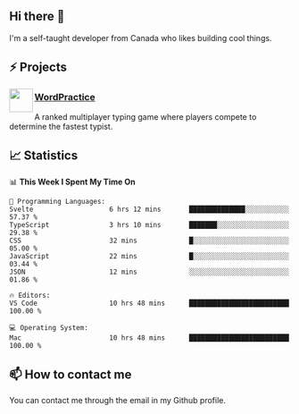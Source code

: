 <h2>Hi there 👋</h2>

<p>I'm a self-taught developer from Canada who likes building cool things.</p>

<h2>⚡ Projects</h2>

<img align="left" src="https://i.imgur.com/6RT8VFO.png" width="42" height="42" />
<h3><a target="_blank" href="https://wordpractice.io/">WordPractice</a></h3>
<p>A ranked multiplayer typing game where players compete to determine the fastest typist.</p>

<h2>📈 Statistics</h2>

<!--START_SECTION:waka-->
📊 **This Week I Spent My Time On** 

```text
💬 Programming Languages: 
Svelte                   6 hrs 12 mins       ██████████████░░░░░░░░░░░   57.37 % 
TypeScript               3 hrs 10 mins       ███████░░░░░░░░░░░░░░░░░░   29.38 % 
CSS                      32 mins             █░░░░░░░░░░░░░░░░░░░░░░░░   05.00 % 
JavaScript               22 mins             █░░░░░░░░░░░░░░░░░░░░░░░░   03.44 % 
JSON                     12 mins             ░░░░░░░░░░░░░░░░░░░░░░░░░   01.86 % 

🔥 Editors: 
VS Code                  10 hrs 48 mins      █████████████████████████   100.00 % 

💻 Operating System: 
Mac                      10 hrs 48 mins      █████████████████████████   100.00 % 
```


<!--END_SECTION:waka-->

<h2>📫 How to contact me</h2>

You can contact me through the email in my Github profile.

